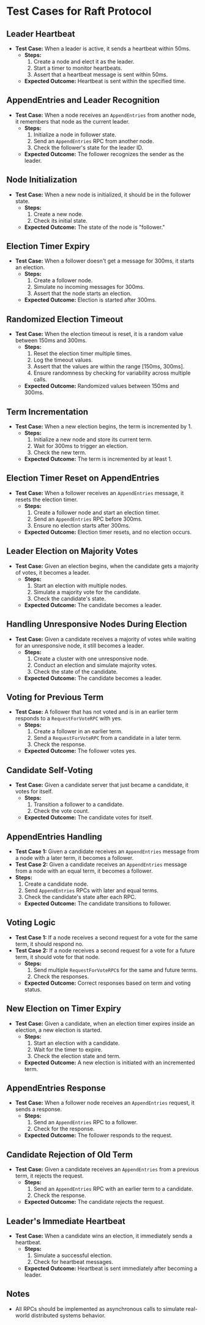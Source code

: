 # Test Cases for Raft Protocol

## Leader Heartbeat
- **Test Case:** When a leader is active, it sends a heartbeat within 50ms.
  - **Steps:**
    1. Create a node and elect it as the leader.
    2. Start a timer to monitor heartbeats.
    3. Assert that a heartbeat message is sent within 50ms.
  - **Expected Outcome:** Heartbeat is sent within the specified time.

## AppendEntries and Leader Recognition
- **Test Case:** When a node receives an `AppendEntries` from another node, it remembers that node as the current leader.
  - **Steps:**
    1. Initialize a node in follower state.
    2. Send an `AppendEntries` RPC from another node.
    3. Check the follower's state for the leader ID.
  - **Expected Outcome:** The follower recognizes the sender as the leader.

## Node Initialization
- **Test Case:** When a new node is initialized, it should be in the follower state.
  - **Steps:**
    1. Create a new node.
    2. Check its initial state.
  - **Expected Outcome:** The state of the node is "follower."

## Election Timer Expiry
- **Test Case:** When a follower doesn't get a message for 300ms, it starts an election.
  - **Steps:**
    1. Create a follower node.
    2. Simulate no incoming messages for 300ms.
    3. Assert that the node starts an election.
  - **Expected Outcome:** Election is started after 300ms.

## Randomized Election Timeout
- **Test Case:** When the election timeout is reset, it is a random value between 150ms and 300ms.
  - **Steps:**
    1. Reset the election timer multiple times.
    2. Log the timeout values.
    3. Assert that the values are within the range [150ms, 300ms].
    4. Ensure randomness by checking for variability across multiple calls.
  - **Expected Outcome:** Randomized values between 150ms and 300ms.

## Term Incrementation
- **Test Case:** When a new election begins, the term is incremented by 1.
  - **Steps:**
    1. Initialize a new node and store its current term.
    2. Wait for 300ms to trigger an election.
    3. Check the new term.
  - **Expected Outcome:** The term is incremented by at least 1.

## Election Timer Reset on AppendEntries
- **Test Case:** When a follower receives an `AppendEntries` message, it resets the election timer.
  - **Steps:**
    1. Create a follower node and start an election timer.
    2. Send an `AppendEntries` RPC before 300ms.
    3. Ensure no election starts after 300ms.
  - **Expected Outcome:** Election timer resets, and no election occurs.

## Leader Election on Majority Votes
- **Test Case:** Given an election begins, when the candidate gets a majority of votes, it becomes a leader.
  - **Steps:**
    1. Start an election with multiple nodes.
    2. Simulate a majority vote for the candidate.
    3. Check the candidate's state.
  - **Expected Outcome:** The candidate becomes a leader.

## Handling Unresponsive Nodes During Election
- **Test Case:** Given a candidate receives a majority of votes while waiting for an unresponsive node, it still becomes a leader.
  - **Steps:**
    1. Create a cluster with one unresponsive node.
    2. Conduct an election and simulate majority votes.
    3. Check the state of the candidate.
  - **Expected Outcome:** The candidate becomes a leader.

## Voting for Previous Term
- **Test Case:** A follower that has not voted and is in an earlier term responds to a `RequestForVoteRPC` with yes.
  - **Steps:**
    1. Create a follower in an earlier term.
    2. Send a `RequestForVoteRPC` from a candidate in a later term.
    3. Check the response.
  - **Expected Outcome:** The follower votes yes.

## Candidate Self-Voting
- **Test Case:** Given a candidate server that just became a candidate, it votes for itself.
  - **Steps:**
    1. Transition a follower to a candidate.
    2. Check the vote count.
  - **Expected Outcome:** The candidate votes for itself.

## AppendEntries Handling
- **Test Case 1:** Given a candidate receives an `AppendEntries` message from a node with a later term, it becomes a follower.
- **Test Case 2:** Given a candidate receives an `AppendEntries` message from a node with an equal term, it becomes a follower.
- **Steps:**
    1. Create a candidate node.
    2. Send `AppendEntries` RPCs with later and equal terms.
    3. Check the candidate's state after each RPC.
  - **Expected Outcome:** The candidate transitions to follower.

## Voting Logic
- **Test Case 1:** If a node receives a second request for a vote for the same term, it should respond no.
- **Test Case 2:** If a node receives a second request for a vote for a future term, it should vote for that node.
  - **Steps:**
    1. Send multiple `RequestForVoteRPC`s for the same and future terms.
    2. Check the responses.
  - **Expected Outcome:** Correct responses based on term and voting status.

## New Election on Timer Expiry
- **Test Case:** Given a candidate, when an election timer expires inside an election, a new election is started.
  - **Steps:**
    1. Start an election with a candidate.
    2. Wait for the timer to expire.
    3. Check the election state and term.
  - **Expected Outcome:** A new election is initiated with an incremented term.

## AppendEntries Response
- **Test Case:** When a follower node receives an `AppendEntries` request, it sends a response.
  - **Steps:**
    1. Send an `AppendEntries` RPC to a follower.
    2. Check for the response.
  - **Expected Outcome:** The follower responds to the request.

## Candidate Rejection of Old Term
- **Test Case:** Given a candidate receives an `AppendEntries` from a previous term, it rejects the request.
  - **Steps:**
    1. Send an `AppendEntries` RPC with an earlier term to a candidate.
    2. Check the response.
  - **Expected Outcome:** The candidate rejects the request.

## Leader's Immediate Heartbeat
- **Test Case:** When a candidate wins an election, it immediately sends a heartbeat.
  - **Steps:**
    1. Simulate a successful election.
    2. Check for heartbeat messages.
  - **Expected Outcome:** Heartbeat is sent immediately after becoming a leader.

## Notes
- All RPCs should be implemented as asynchronous calls to simulate real-world distributed systems behavior.